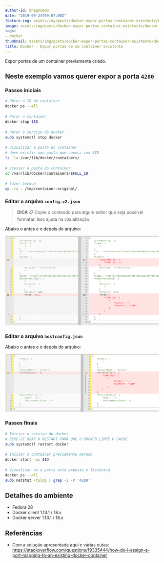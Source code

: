 ```yaml
---
author-id: mhagnumdw
date: "2019-09-24T09:07:00Z"
feature-img: assets/img/posts/docker-expor-portas-container-existente/docker-network-ports-banner.png
image: assets/img/posts/docker-expor-portas-container-existente/docker-network-ports-banner.png
tags:
- docker
thumbnail: assets/img/posts/docker-expor-portas-container-existente/docker-network-ports-banner.png
title: Docker - Expor portas de um container existente
---
```


Expor portas de um container previamente criado.

<!--more-->

## Neste exemplo vamos querer expor a porta `4200`

### Passos iniciais

```bash
# Obter o ID do container
docker ps --all

# Parar o container
docker stop $ID

# Parar o serviço do docker
sudo systemctl stop docker

# visualizar a pasta do container
# deve existir uma pasta que começa com $ID
ls -la /var/lib/docker/containers/

# acessar a pasta do container
cd /var/lib/docker/containers/$FULL_ID

# fazer backup
cp -ra . /tmp/container-original/
```

### Editar o arquivo `config.v2.json`

> **DICA** 📋 Copie o conteúdo para algum editor que seja possível formatar. Isso ajuda na visualização.

 Abaixo o antes e o depois do arquivo:

![Diff config.v2.json](diff-configv2json.png)

### Editar o arquivo `hostconfig.json`

Abaixo o antes e o depois do arquivo:

![Diff hostconfig.json](diff-hostconfigjson.png)

### Passos finais

```bash
# Iniciar o serviço do docker
# DEVE-SE USAR O RESTART PARA QUE O DOCKER LIMPE O CACHE
sudo systemctl restart docker

# Iniciar o container previamente parado
docker start -ai $ID

# Visualizar se a porta está exposta e listening
docker ps --all
sudo netstat -tulnp | grep -i -P '4200'
```

## Detalhes do ambiente

- Fedora 28
- Docker client 1.13.1 / 18.x
- Docker server 1.13.1 / 18.x

## Referências

- Com a solução apresentada aqui e várias outas: <https://stackoverflow.com/questions/19335444/how-do-i-assign-a-port-mapping-to-an-existing-docker-container>
